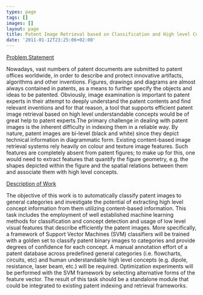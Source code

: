 ```yaml
---
types: page
tags: []
images: []
layout: page
title: Patent Image Retrieval based on Classification and High level Concepts
date: '2011-01-12T23:25:06+02:00'
---
```

<p><u>Problem Statement</u></p><p>Nowadays, vast numbers of patent documents are submitted to patent offices worldwide, in order to describe and protect innovative artifacts, algorithms and other inventions. Figures, drawings and diagrams are almost always contained in patents, as a means to further specify the objects and ideas to be patented. Obviously, image examination is important to patent experts in their attempt to deeply understand the patent contents and find relevant inventions and for that reason, a tool that supports efficient patent image retrieval based on high level understandable concepts would be of great help to patent experts.The primary challenge in dealing with patent images is the inherent difficulty in indexing them in a reliable way. By nature, patent images are bi-level (black and white) since they depict technical information in diagrammatic form. Existing content-based image retrieval systems rely heavily on colour and texture image features. Such features are completely absent from patent figures; to make up for this, one would need to extract features that quantify the figure geometry, e.g. the shapes depicted within the figure and the spatial relations between them and associate them with high level concepts.</p><p><u>Description of Work</u></p><p>The objective of this work is to automatically classify patent images to general categories and investigate the potential of extracting high level concept information from them utilizing content-based information. This task includes the employment of well established machine learning methods for classification and concept detection and usage of low level visual features that describe efficiently the patent images. More specifically, a framework of Support Vector Machines (SVM) classifiers will be trained with a golden set to classify patent binary images to categories and provide degrees of confidence for each concept. A manual annotation effort of a patent database across predefined general categories (i.e. flowcharts, circuits, etc) and human understandable high level concepts (e.g. dipole, resistance, laser beam, etc.) will be required. Optimization experiments will be performed with the SVM framework by selecting alternative forms of the feature vector. The result of this task should be a standalone module that could be integrated to existing patent indexing and retrieval frameworks.</p>
